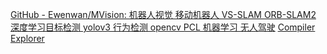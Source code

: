 [GitHub - Ewenwan/MVision: 机器人视觉 移动机器人 VS-SLAM ORB-SLAM2 深度学习目标检测 yolov3 行为检测 opencv PCL 机器学习 无人驾驶](https://github.com/Ewenwan/MVision)
[Compiler Explorer](https://godbolt.org/)
